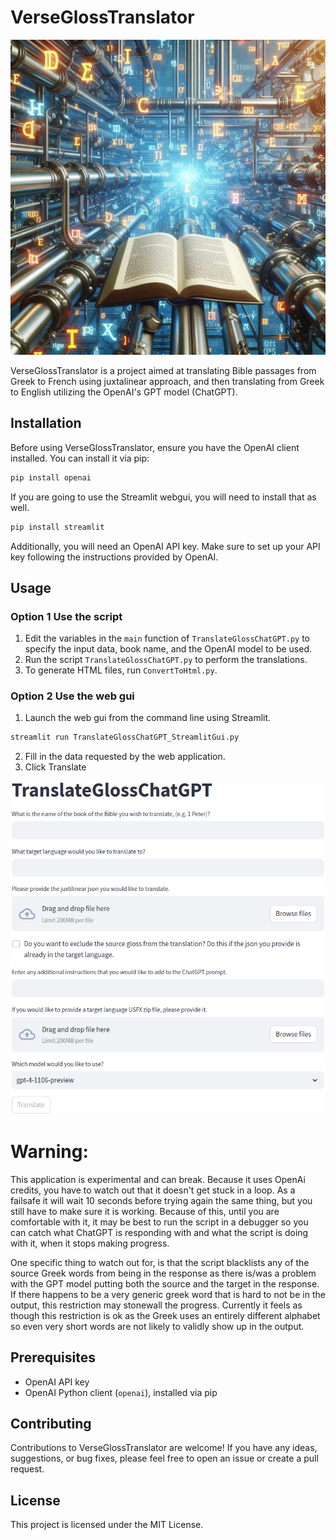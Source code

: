 # VerseGlossTranslator

![VerseGlossTranslator Logo](./data/logo.jpeg)

VerseGlossTranslator is a project aimed at translating Bible passages from Greek to French using juxtalinear approach, and then translating from Greek to English utilizing the OpenAI's GPT model (ChatGPT). 

## Installation

Before using VerseGlossTranslator, ensure you have the OpenAI client installed. You can install it via pip:

```bash
pip install openai
```

If you are going to use the Streamlit webgui, you will need to install that as well.
```bash
pip install streamlit
```

Additionally, you will need an OpenAI API key. Make sure to set up your API key following the instructions provided by OpenAI.

## Usage

### Option 1 **Use the script**

1. Edit the variables in the `main` function of `TranslateGlossChatGPT.py` to specify the input data, book name, and the OpenAI model to be used.
2. Run the script `TranslateGlossChatGPT.py` to perform the translations.
3. To generate HTML files, run `ConvertToHtml.py`.

### Option 2 **Use the web gui**

1. Launch the web gui from the command line using Streamlit.

```bash
streamlit run TranslateGlossChatGPT_StreamlitGui.py
```

2. Fill in the data requested by the web application.
3. Click Translate

![webgui screenshot](data/Translate_Gloss_ChatGPT_StreamLit_screenshot.png)

# Warning:

This application is experimental and can break.  Because it uses OpenAi credits, you have to watch out that it doesn't get stuck in a loop.  As a failsafe it will wait 10 seconds before trying again the same thing, but you still have to make sure it is working.  Because of this, until you are comfortable with it, it may be best to run the script in a debugger so you can catch what ChatGPT is responding with and what the script is doing with it, when it stops making progress.

One specific thing to watch out for, is that the script blacklists any of the source Greek words from being in the response as there is/was a problem with the GPT model putting both the source and the target in the response.  If there happens to be a very generic greek word that is hard to not be in the output, this restriction may stonewall the progress.  Currently it feels as though this restriction is ok as the Greek uses an entirely different alphabet so even very short words are not likely to validly show up in the output.

## Prerequisites

- OpenAI API key
- OpenAI Python client (`openai`), installed via pip

## Contributing

Contributions to VerseGlossTranslator are welcome! If you have any ideas, suggestions, or bug fixes, please feel free to open an issue or create a pull request.

## License

This project is licensed under the MIT License.